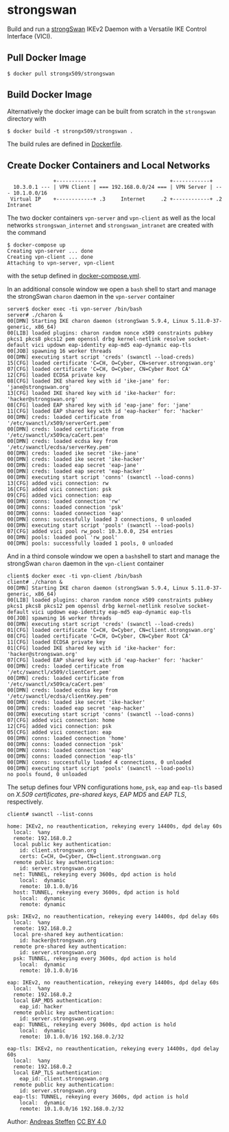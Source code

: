 # strongswan

Build and run a [strongSwan][STRONGSWAN]  IKEv2 Daemon with a Versatile IKE Control Interface (VICI).

[STRONGSWAN]: https://www.strongswan.org

## Pull Docker Image

```
$ docker pull strongx509/strongswan
```

## Build Docker Image

Alternatively the docker image can be built from scratch in the `strongswan` directory with
```console
$ docker build -t strongx509/strongswan .
```
The build rules are defined in [Dockerfile](Dockerfile).

## Create Docker Containers and Local Networks


```
               +------------+                        +------------+
  10.3.0.1 --- | VPN Client | === 192.168.0.0/24 === | VPN Server | --- 10.1.0.0/16 
 Virtual IP    +------------+ .3     Internet     .2 +------------+ .2    Intranet
```
The two docker containers `vpn-server` and  `vpn-client` as well as the local networks `strongswan_internet` and `strongswan_intranet` are created with the command
```console
$ docker-compose up
Creating vpn-server ... done
Creating vpn-client ... done
Attaching to vpn-server, vpn-client

```
with the setup defined in [docker-compose.yml](docker-compose.yml).

In an additional console window we open a `bash` shell to start and manage the strongSwan `charon` daemon in the `vpn-server` container
```console
server$ docker exec -ti vpn-server /bin/bash
server# ./charon &
00[DMN] Starting IKE charon daemon (strongSwan 5.9.4, Linux 5.11.0-37-generic, x86_64)
00[LIB] loaded plugins: charon random nonce x509 constraints pubkey pkcs1 pkcs8 pkcs12 pem openssl drbg kernel-netlink resolve socket-default vici updown eap-identity eap-md5 eap-dynamic eap-tls
00[JOB] spawning 16 worker threads
00[DMN] executing start script 'creds' (swanctl --load-creds)
15[CFG] loaded certificate 'C=CH, O=Cyber, CN=server.strongswan.org'
07[CFG] loaded certificate 'C=CH, O=Cyber, CN=Cyber Root CA'
12[CFG] loaded ECDSA private key
08[CFG] loaded IKE shared key with id 'ike-jane' for: 'jane@strongswan.org'
13[CFG] loaded IKE shared key with id 'ike-hacker' for: 'hacker@strongswan.org'
08[CFG] loaded EAP shared key with id 'eap-jane' for: 'jane'
11[CFG] loaded EAP shared key with id 'eap-hacker' for: 'hacker'
00[DMN] creds: loaded certificate from '/etc/swanctl/x509/serverCert.pem'
00[DMN] creds: loaded certificate from '/etc/swanctl/x509ca/caCert.pem'
00[DMN] creds: loaded ecdsa key from '/etc/swanctl/ecdsa/serverKey.pem'
00[DMN] creds: loaded ike secret 'ike-jane'
00[DMN] creds: loaded ike secret 'ike-hacker'
00[DMN] creds: loaded eap secret 'eap-jane'
00[DMN] creds: loaded eap secret 'eap-hacker'
00[DMN] executing start script 'conns' (swanctl --load-conns)
13[CFG] added vici connection: rw
16[CFG] added vici connection: psk
09[CFG] added vici connection: eap
00[DMN] conns: loaded connection 'rw'
00[DMN] conns: loaded connection 'psk'
00[DMN] conns: loaded connection 'eap'
00[DMN] conns: successfully loaded 3 connections, 0 unloaded
00[DMN] executing start script 'pools' (swanctl --load-pools)
07[CFG] added vici pool rw_pool: 10.3.0.0, 254 entries
00[DMN] pools: loaded pool 'rw_pool'
00[DMN] pools: successfully loaded 1 pools, 0 unloaded
```
And in a third console window we open a `bash`shell to start and manage the strongSwan `charon` daemon in the `vpn-client` container
```console
client$ docker exec -ti vpn-client /bin/bash
client# ./charon &
00[DMN] Starting IKE charon daemon (strongSwan 5.9.4, Linux 5.11.0-37-generic, x86_64)
00[LIB] loaded plugins: charon random nonce x509 constraints pubkey pkcs1 pkcs8 pkcs12 pem openssl drbg kernel-netlink resolve socket-default vici updown eap-identity eap-md5 eap-dynamic eap-tls
00[JOB] spawning 16 worker threads
00[DMN] executing start script 'creds' (swanctl --load-creds)
01[CFG] loaded certificate 'C=CH, O=Cyber, CN=client.strongswan.org'
08[CFG] loaded certificate 'C=CH, O=Cyber, CN=Cyber Root CA'
11[CFG] loaded ECDSA private key
01[CFG] loaded IKE shared key with id 'ike-hacker' for: 'hacker@strongswan.org'
07[CFG] loaded EAP shared key with id 'eap-hacker' for: 'hacker'
00[DMN] creds: loaded certificate from '/etc/swanctl/x509/clientCert.pem'
00[DMN] creds: loaded certificate from '/etc/swanctl/x509ca/caCert.pem'
00[DMN] creds: loaded ecdsa key from '/etc/swanctl/ecdsa/clientKey.pem'
00[DMN] creds: loaded ike secret 'ike-hacker'
00[DMN] creds: loaded eap secret 'eap-hacker'
00[DMN] executing start script 'conns' (swanctl --load-conns)
07[CFG] added vici connection: home
12[CFG] added vici connection: psk
05[CFG] added vici connection: eap
00[DMN] conns: loaded connection 'home'
00[DMN] conns: loaded connection 'psk'
00[DMN] conns: loaded connection 'eap'
00[DMN] conns: loaded connection 'eap-tls'
00[DMN] conns: successfully loaded 4 connections, 0 unloaded
00[DMN] executing start script 'pools' (swanctl --load-pools)
no pools found, 0 unloaded
```
The setup defines four VPN configurations `home`, `psk`, `eap` and `eap-tls` based on *X.509 certificates*,  *pre-shared keys*, *EAP MD5* and *EAP TLS*, respectively.
```console
client# swanctl --list-conns
```
```console
home: IKEv2, no reauthentication, rekeying every 14400s, dpd delay 60s
  local:  %any
  remote: 192.168.0.2
  local public key authentication:
    id: client.strongswan.org
    certs: C=CH, O=Cyber, CN=client.strongswan.org
  remote public key authentication:
    id: server.strongswan.org
  net: TUNNEL, rekeying every 3600s, dpd action is hold
    local:  dynamic
    remote: 10.1.0.0/16
  host: TUNNEL, rekeying every 3600s, dpd action is hold
    local:  dynamic
    remote: dynamic
```
```console
psk: IKEv2, no reauthentication, rekeying every 14400s, dpd delay 60s
  local:  %any
  remote: 192.168.0.2
  local pre-shared key authentication:
    id: hacker@strongswan.org
  remote pre-shared key authentication:
    id: server.strongswan.org
  psk: TUNNEL, rekeying every 3600s, dpd action is hold
    local:  dynamic
    remote: 10.1.0.0/16
```
```console
eap: IKEv2, no reauthentication, rekeying every 14400s, dpd delay 60s
  local:  %any
  remote: 192.168.0.2
  local EAP_MD5 authentication:
    eap_id: hacker
  remote public key authentication:
    id: server.strongswan.org
  eap: TUNNEL, rekeying every 3600s, dpd action is hold
    local:  dynamic
    remote: 10.1.0.0/16 192.168.0.2/32
```
```console
eap-tls: IKEv2, no reauthentication, rekeying every 14400s, dpd delay 60s
  local:  %any
  remote: 192.168.0.2
  local EAP_TLS authentication:
    eap_id: client.strongswan.org
  remote public key authentication:
    id: server.strongswan.org
  eap-tls: TUNNEL, rekeying every 3600s, dpd action is hold
    local:  dynamic
    remote: 10.1.0.0/16 192.168.0.2/32
```

Author:  [Andreas Steffen][AS] [CC BY 4.0][CC]

[AS]: mailto:andreas.steffen@strongsec.net
[CC]: http://creativecommons.org/licenses/by/4.0/


